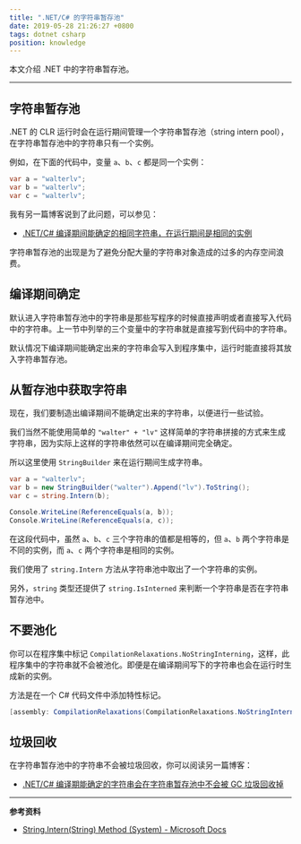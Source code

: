 ```yaml
---
title: ".NET/C# 的字符串暂存池"
date: 2019-05-28 21:26:27 +0800
tags: dotnet csharp
position: knowledge
---
```


本文介绍 .NET 中的字符串暂存池。

---

<div id="toc"></div>

## 字符串暂存池

.NET 的 CLR 运行时会在运行期间管理一个字符串暂存池（string intern pool），在字符串暂存池中的字符串只有一个实例。

例如，在下面的代码中，变量 `a`、`b`、`c` 都是同一个实例：

```csharp
var a = "walterlv";
var b = "walterlv";
var c = "walterlv";
```

我有另一篇博客说到了此问题，可以参见：

- [.NET/C# 编译期间能确定的相同字符串，在运行期间是相同的实例](/post/same-strings-at-compile-time-are-the-same-instances-at-runtime)

字符串暂存池的出现是为了避免分配大量的字符串对象造成的过多的内存空间浪费。

## 编译期间确定

默认进入字符串暂存池中的字符串是那些写程序的时候直接声明或者直接写入代码中的字符串。上一节中列举的三个变量中的字符串就是直接写到代码中的字符串。

默认情况下编译期间能确定出来的字符串会写入到程序集中，运行时能直接将其放入字符串暂存池。

## 从暂存池中获取字符串

现在，我们要制造出编译期间不能确定出来的字符串，以便进行一些试验。

我们当然不能使用简单的 `"walter" + "lv"` 这样简单的字符串拼接的方式来生成字符串，因为实际上这样的字符串依然可以在编译期间完全确定。

所以这里使用 `StringBuilder` 来在运行期间生成字符串。

```csharp
var a = "walterlv";
var b = new StringBuilder("walter").Append("lv").ToString();
var c = string.Intern(b);

Console.WriteLine(ReferenceEquals(a, b));
Console.WriteLine(ReferenceEquals(a, c));
```

在这段代码中，虽然 `a`、`b`、`c` 三个字符串的值都是相等的，但 `a`、`b` 两个字符串是不同的实例，而 `a`、`c` 两个字符串是相同的实例。

我们使用了 `string.Intern` 方法从字符串池中取出了一个字符串的实例。

另外，`string` 类型还提供了 `string.IsInterned` 来判断一个字符串是否在字符串暂存池中。

## 不要池化

你可以在程序集中标记 `CompilationRelaxations.NoStringInterning`，这样，此程序集中的字符串就不会被池化。即便是在编译期间写下的字符串也会在运行时生成新的实例。

方法是在一个 C# 代码文件中添加特性标记。

```csharp
[assembly: CompilationRelaxations(CompilationRelaxations.NoStringInterning)]
```

## 垃圾回收

在字符串暂存池中的字符串不会被垃圾回收，你可以阅读另一篇博客：

- [.NET/C# 编译期能确定的字符串会在字符串暂存池中不会被 GC 垃圾回收掉](/post/-compile-time-strings-are-in-the-string-intern-pool)

---

**参考资料**

- [String.Intern(String) Method (System) - Microsoft Docs](https://docs.microsoft.com/en-us/dotnet/api/system.string.intern?redirectedfrom=MSDN&view=netframework-4.8#System_String_Intern_System_String_)
